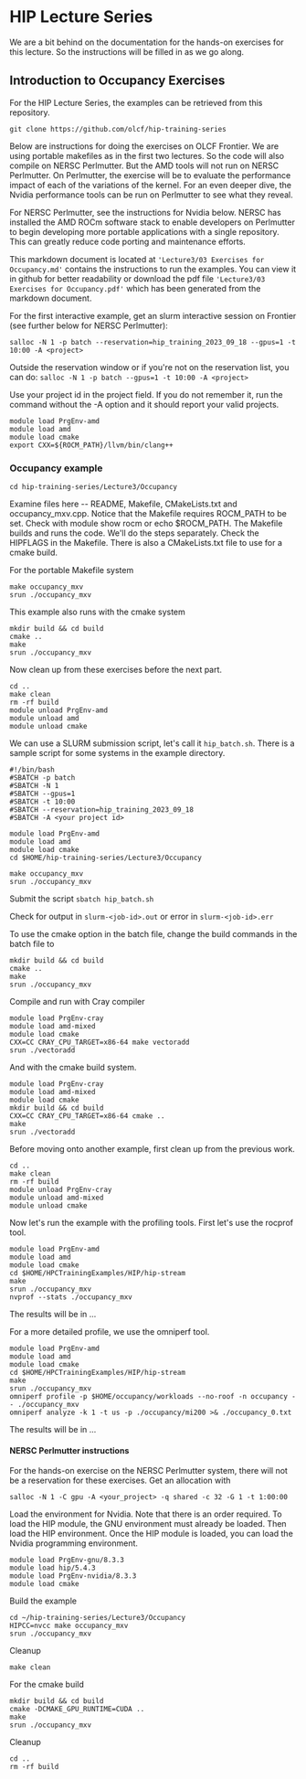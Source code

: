 # HIP Lecture Series

We are a bit behind on the documentation for the hands-on exercises for this lecture. So the
instructions will be filled in as we go along.

## Introduction to Occupancy Exercises

For the HIP Lecture Series, the examples can be retrieved from this repository.

`git clone https://github.com/olcf/hip-training-series`

Below are instructions for doing the exercises on OLCF Frontier. We are using portable makefiles
as in the first two lectures. So the code will also compile on NERSC Perlmutter. But the AMD tools
will not run on NERSC Perlmutter. On Perlmutter, the exercise will be to evaluate the performance
impact of each of the variations of the kernel. For an even deeper dive, the Nvidia performance
tools can be run on Perlmutter to see what they reveal. 

For NERSC Perlmutter, see the instructions for Nvidia below. NERSC has
installed the AMD ROCm software stack to enable developers on Perlmutter to begin developing more
portable applications with a single repository. This can greatly reduce code porting and maintenance
efforts.

This markdown document is located at `'Lecture3/03 Exercises for Occupancy.md'` contains 
the instructions to run the examples. You can view it in github for better readability or
download the pdf file `'Lecture3/03 Exercises for Occupancy.pdf'` which has been
generated from the markdown document.

For the first interactive example, get an slurm interactive session on Frontier (see further below for NERSC Perlmutter):

`salloc -N 1 -p batch --reservation=hip_training_2023_09_18 --gpus=1 -t 10:00 -A <project>`

Outside the reservation window or if you're not on the reservation list, you can do:
`salloc -N 1 -p batch --gpus=1 -t 10:00 -A <project>`

Use your project id in the project field. If you do not remember it, run the command without
the -A option and it should report your valid projects.

```
module load PrgEnv-amd
module load amd
module load cmake
export CXX=${ROCM_PATH}/llvm/bin/clang++
```

### Occupancy example

`cd hip-training-series/Lecture3/Occupancy `

Examine files here -- README, Makefile, CMakeLists.txt and occupancy_mxv.cpp. Notice that the 
Makefile requires ROCM_PATH to be set. Check with module show rocm or echo $ROCM_PATH. The 
Makefile builds and runs the code. We'll do the steps separately. Check the HIPFLAGS 
in the Makefile. There is also a CMakeLists.txt file to use for a cmake build.

For the portable Makefile system
```
make occupancy_mxv
srun ./occupancy_mxv
```
This example also runs with the cmake system

```
mkdir build && cd build
cmake ..
make
srun ./occupancy_mxv
```
Now clean up from these exercises before the next part.

```
cd ..
make clean
rm -rf build
module unload PrgEnv-amd
module unload amd
module unload cmake
```

We can use a SLURM submission script, let's call it `hip_batch.sh`. There is a sample script
for some systems in the example directory.

```
#!/bin/bash
#SBATCH -p batch
#SBATCH -N 1
#SBATCH --gpus=1
#SBATCH -t 10:00
#SBATCH --reservation=hip_training_2023_09_18
#SBATCH -A <your project id>

module load PrgEnv-amd
module load amd
module load cmake
cd $HOME/hip-training-series/Lecture3/Occupancy

make occupancy_mxv
srun ./occupancy_mxv
```

Submit the script
`sbatch hip_batch.sh`

Check for output in `slurm-<job-id>.out` or error in `slurm-<job-id>.err`

To use the cmake option in the batch file, change the build commands in the batch file to

```
mkdir build && cd build
cmake ..
make
srun ./occupancy_mxv
```

Compile and run with Cray compiler

```
module load PrgEnv-cray
module load amd-mixed
module load cmake
CXX=CC CRAY_CPU_TARGET=x86-64 make vectoradd
srun ./vectoradd
``` 
And with the cmake build system.

```
module load PrgEnv-cray
module load amd-mixed
module load cmake
mkdir build && cd build
CXX=CC CRAY_CPU_TARGET=x86-64 cmake ..
make
srun ./vectoradd
``` 
Before moving onto another example, first clean up from the previous work.

```
cd ..
make clean
rm -rf build
module unload PrgEnv-cray
module unload amd-mixed
module unload cmake
```

Now let's run the example with the profiling tools. First let's use the rocprof tool.

```
module load PrgEnv-amd
module load amd
module load cmake
cd $HOME/HPCTrainingExamples/HIP/hip-stream
make
srun ./occupancy_mxv
nvprof --stats ./occupancy_mxv
```
The results will be in ...

For a more detailed profile, we use the omniperf tool.

```
module load PrgEnv-amd
module load amd
module load cmake
cd $HOME/HPCTrainingExamples/HIP/hip-stream
make
srun ./occupancy_mxv
omniperf profile -p $HOME/occupancy/workloads --no-roof -n occupancy -- ./occupancy_mxv
omniperf analyze -k 1 -t us -p ./occupancy/mi200 >& ./occupancy_0.txt
```
The results will be in ...

#### NERSC Perlmutter instructions
For the hands-on exercise on the NERSC Perlmutter system, there will not be a reservation for these exercises. Get an allocation with

```
salloc -N 1 -C gpu -A <your_project> -q shared -c 32 -G 1 -t 1:00:00
```

Load the environment for Nvidia. Note that there is an order required. To load the HIP module,
the GNU environment must already be loaded. Then load the HIP environment. Once the HIP module
is loaded, you can load the Nvidia programming environment.

```
module load PrgEnv-gnu/8.3.3
module load hip/5.4.3
module load PrgEnv-nvidia/8.3.3
module load cmake
```
Build the example

```
cd ~/hip-training-series/Lecture3/Occupancy
HIPCC=nvcc make occupancy_mxv
srun ./occupancy_mxv
```
Cleanup

```
make clean
```
For the cmake build

```
mkdir build && cd build
cmake -DCMAKE_GPU_RUNTIME=CUDA ..
make
srun ./occupancy_mxv
```
Cleanup
```
cd ..
rm -rf build
```
